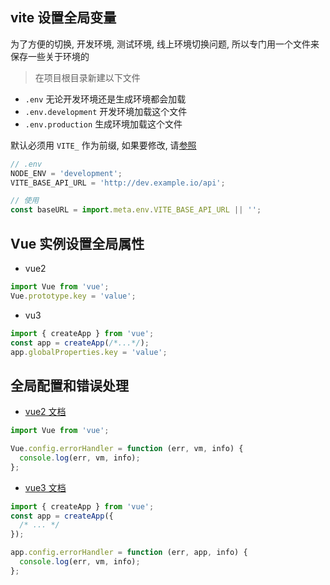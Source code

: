 ## vite 设置全局变量

为了方便的切换, 开发环境, 测试环境, 线上环境切换问题, 所以专门用一个文件来保存一些关于环境的

> 在项目根目录新建以下文件

- `.env` 无论开发环境还是生成环境都会加载
- `.env.development` 开发环境加载这个文件
- `.env.production` 生成环境加载这个文件

默认必须用 `VITE_` 作为前缀, 如果要修改, 请[参照](https://cn.vitejs.dev/config/shared-options.html#envprefix)

```js
// .env
NODE_ENV = 'development';
VITE_BASE_API_URL = 'http://dev.example.io/api';
```

```js
// 使用
const baseURL = import.meta.env.VITE_BASE_API_URL || '';
```

## Vue 实例设置全局属性

- vue2

```js
import Vue from 'vue';
Vue.prototype.key = 'value';
```

- vu3

```js
import { createApp } from 'vue';
const app = createApp(/*...*/);
app.globalProperties.key = 'value';
```

## 全局配置和错误处理

- [vue2 文档](https://v2.vuejs.org/v2/api/#Global-Config)

```js
import Vue from 'vue';

Vue.config.errorHandler = function (err, vm, info) {
  console.log(err, vm, info);
};
```

- [vue3 文档](https://cn.vuejs.org/api/application.html#app-config)

```js
import { createApp } from 'vue';
const app = createApp({
  /* ... */
});

app.config.errorHandler = function (err, app, info) {
  console.log(err, vm, info);
};
```
